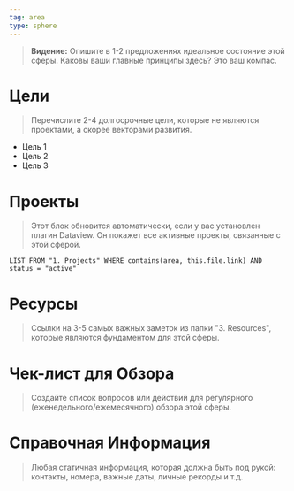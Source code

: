 ```yaml
---
tag: area
type: sphere
---
```

> **Видение:** Опишите в 1-2 предложениях идеальное состояние этой сферы. Каковы ваши главные принципы здесь? Это ваш компас.

# Цели
> Перечислите 2-4 долгосрочные цели, которые не являются проектами, а скорее векторами развития.

- Цель 1
- Цель 2
- Цель 3

# Проекты
> Этот блок обновится автоматически, если у вас установлен плагин Dataview. Он покажет все активные проекты, связанные с этой сферой.

```dataview
LIST FROM "1. Projects" WHERE contains(area, this.file.link) AND status = "active"
```

# Ресурсы
> Ссылки на 3-5 самых важных заметок из папки "3. Resources", которые являются фундаментом для этой сферы.


# Чек-лист для Обзора
> Создайте список вопросов или действий для регулярного (еженедельного/ежемесячного) обзора этой сферы.

# Справочная Информация
> Любая статичная информация, которая должна быть под рукой: контакты, номера, важные даты, личные рекорды и т.д.